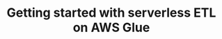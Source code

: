 ---
title: Getting started with serverless ETL on AWS Glue
brief: "AWS Prescriptive Guidance"
layout: page
link: "https://docs.aws.amazon.com/prescriptive-guidance/latest/serverless-etl-aws-glue/welcome.html"
yyyymm: 202303
---